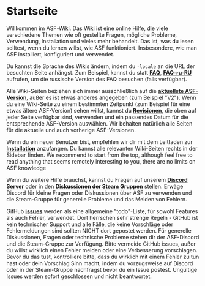 # Startseite

Willkommen im ASF-Wiki. Das Wiki ist eine online Hilfe, die viele verschiedene Themen wie oft gestellte Fragen, mögliche Probleme, Verwendung, Installation und vieles mehr behandelt. Das ist, was du lesen solltest, wenn du lernen willst, wie ASF funktioniert. Insbesondere, wie man ASF installiert, konfiguriert und verwendet.

Du kannst die Sprache des Wikis ändern, indem du `-locale` an die URL der besuchten Seite anhängst. Zum Beispiel, kannst du statt **[FAQ](https://github.com/JustArchi/ArchiSteamFarm/wiki/FAQ)**, **[FAQ-ru-RU](https://github.com/JustArchi/ArchiSteamFarm/wiki/FAQ-ru-RU)** aufrufen, um die russische Version des FAQ besuchen (falls verfügbar).

Alle Wiki-Seiten beziehen sich immer ausschließlich auf die **[aktuellste ASF-Version](https://github.com/JustArchi/ArchiSteamFarm/releases)**, außer es ist etwas anderes angegeben (zum Beispiel "V2"). Wenn du eine Wiki-Seite zu einem bestimmten Zeitpunkt (zum Beispiel für eine etwas ältere ASF-Version) sehen willst, kannst du **[Revisionen](https://github.com/JustArchi/ArchiSteamFarm/wiki/_history)**, die oben auf jeder Seite verfügbar sind, verwenden und ein passendes Datum für die entsprechende ASF-Version auswählen. Wir behalten natürlich alle Seiten für die aktuelle und auch vorherige ASF-Versionen.

Wenn du ein neuer Benutzer bist, empfehlen wir dir mit dem Leitfaden zur **[Installation](https://github.com/JustArchi/ArchiSteamFarm/wiki/Setting-up)** anzufangen. Du kannst alle relevanten Wiki-Seiten rechts in der Sidebar finden. We recommend to start from the top, although feel free to read anything that seems remotely interesting to you, there are no limits on ASF knowledge 

Wenn du weitere Hilfe brauchst, kannst du Fragen auf unserem **[Discord Server](https://discord.gg/hSQgt8j)** oder in den **[Diskussionen der Steam Gruppen](https://steamcommunity.com/groups/ascfarm/discussions/1)** stellen. Erwäge Discord für kleine Fragen oder Diskussionen über ASF zu verwenden und die Steam-Gruppe für generelle Probleme und das Melden von Fehlern.

GitHub **[issues](https://github.com/JustArchi/ArchiSteamFarm/issues)** werden als eine allgemeine "todo"-Liste, für sowohl Features als auch Fehler, verwendet. Dort herrschen sehr strenge Regeln - GitHub ist kein technischer Support und alle Fälle, die keine Vorschläge oder Fehlermeldungen sind sollten NICHT dort gepostet werden. Für generelle Diskussionen, Fragen oder technische Probleme stehen dir der ASF-Discord und die Steam-Gruppe zur Verfügung. Bitte vermeide GitHub issues, außer du willst wirklich einen Fehler melden oder eine Verbesserung vorschlagen. Bevor du das tust, kontrolliere bitte, dass du wirklich mit einem Fehler zu tun hast oder dein Vorschlag Sinn macht, indem du vorzugsweise auf Discord oder in der Steam-Gruppe nachfragst bevor du ein Issue postest. Ungültige Issues werden sofort geschlossen und nicht beantwortet.